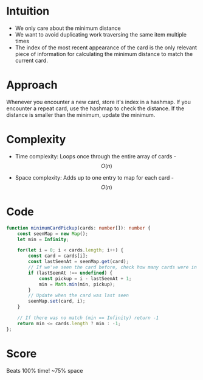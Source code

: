 # Intuition
- We only care about the minimum distance
- We want to avoid duplicating work traversing the same item multiple times
- The index of the most recent appearance of the card is the only relevant piece of information for calculating the minimum distance to match the current card.

# Approach
Whenever you encounter a new card, store it's index in a hashmap. If you encounter a repeat card, use the hashmap to check the distance. If the distance is smaller than the minimum, update the minimum.

# Complexity
- Time complexity:
Loops once through the entire array of cards - $$O(n)$$

- Space complexity:
Adds up to one entry to map for each card - $$O(n)$$

# Code
```typescript []
function minimumCardPickup(cards: number[]): number {
    const seenMap = new Map();
    let min = Infinity;

    for(let i = 0; i < cards.length; i++) {
        const card = cards[i];
        const lastSeenAt = seenMap.get(card);
        // If we've seen the card before, check how many cards were in between
        if (lastSeenAt !== undefined) {
            const pickup = i - lastSeenAt + 1;
            min = Math.min(min, pickup);
        }
        // Update when the card was last seen
        seenMap.set(card, i);
    }

    // If there was no match (min == Infinity) return -1
    return min <= cards.length ? min : -1;
};
```
# Score
Beats 100% time! ~75% space
